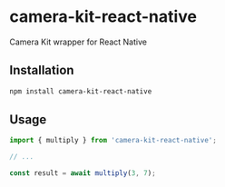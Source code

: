 # camera-kit-react-native

Camera Kit wrapper for React Native

## Installation

```sh
npm install camera-kit-react-native
```

## Usage

```js
import { multiply } from 'camera-kit-react-native';

// ...

const result = await multiply(3, 7);
```
